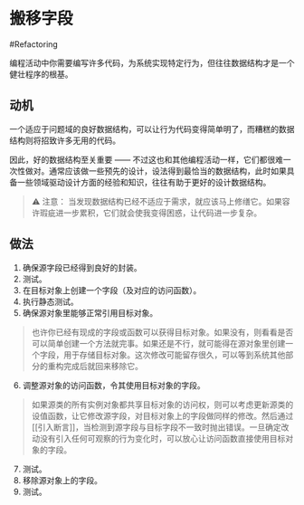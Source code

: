 # 搬移字段
#Refactoring 

编程活动中你需要编写许多代码，为系统实现特定行为，但往往数据结构才是一个健壮程序的根基。

## 动机

一个适应于问题域的良好数据结构，可以让行为代码变得简单明了，而糟糕的数据结构则将招致许多无用的代码。

因此，好的数据结构至关重要 —— 不过这也和其他编程活动一样，它们都很难一次性做对。通常应该做一些预先的设计，设法得到最恰当的数据结构，此时如果具备一些领域驱动设计方面的经验和知识，往往有助于更好的设计数据结构。

> ⚠️ 注意： 当发现数据结构已经不适应于需求，就应该马上修缮它。如果容许瑕疵进一步累积，它们就会使我变得困惑，让代码进一步复杂。

## 做法

1. 确保源字段已经得到良好的封装。
2. 测试。
3. 在目标对象上创建一个字段（及对应的访问函数）。
4. 执行静态测试。
5. 确保源对象里能够正常引用目标对象。

> 也许你已经有现成的字段或函数可以获得目标对象。如果没有，则看看是否可以简单创建一个方法就完事。如果还是不行，就可能得在源对象里创建一个字段，用于存储目标对象。这次修改可能留存很久，可以等到系统其他部分的重构完成后就回来移除它。

6. 调整源对象的访问函数，令其使用目标对象的字段。

> 如果源类的所有实例对象都共享目标对象的访问权，则可以考虑更新源类的设值函数，让它修改源字段，对目标对象上的字段做同样的修改。然后通过[[引入断言]]，当检测到源字段与目标字段不一致时抛出错误。一旦确定改动没有引入任何可观察的行为变化时，可以放心让访问函数直接使用目标对象的字段。

7. 测试。
8. 移除源对象上的字段。
9. 测试。